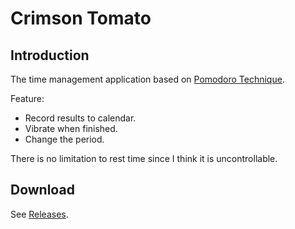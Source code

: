Crimson Tomato
==============

## Introduction

The time management application based on [Pomodoro Technique](https://en.wikipedia.org/wiki/Pomodoro_Technique).

Feature:

* Record results to calendar.
* Vibrate when finished.
* Change the period.

There is no limitation to rest time since I think it is uncontrollable.

## Download

See [Releases](https://github.com/CyberZHG/CrimsonTomato/releases).